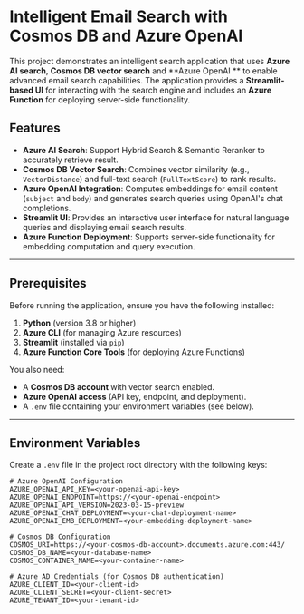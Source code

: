 # Intelligent Email Search with Cosmos DB and Azure OpenAI  
  
This project demonstrates an intelligent search application that uses **Azure AI search**,  **Cosmos DB vector search** and **Azure OpenAI ** to enable advanced email search capabilities. The application provides a **Streamlit-based UI** for interacting with the search engine and includes an **Azure Function** for deploying server-side functionality.  
  
## Features  
- **Azure AI  Search**: Support Hybrid Search & Semantic Reranker to accurately retrieve result.  
- **Cosmos DB Vector Search**: Combines vector similarity (e.g., `VectorDistance`) and full-text search (`FullTextScore`) to rank results.  
- **Azure OpenAI Integration**: Computes embeddings for email content (`subject` and `body`) and generates search queries using OpenAI's chat completions.  
- **Streamlit UI**: Provides an interactive user interface for natural language queries and displaying email search results.  
- **Azure Function Deployment**: Supports server-side functionality for embedding computation and query execution.  
  
---  
  
## Prerequisites  
  
Before running the application, ensure you have the following installed:  
  
1. **Python** (version 3.8 or higher)  
2. **Azure CLI** (for managing Azure resources)  
3. **Streamlit** (installed via `pip`)  
4. **Azure Function Core Tools** (for deploying Azure Functions)  
  
You also need:  
  
- A **Cosmos DB account** with vector search enabled.  
- **Azure OpenAI access** (API key, endpoint, and deployment).  
- A `.env` file containing your environment variables (see below).  
  
---  
  
## Environment Variables  
  
Create a `.env` file in the project root directory with the following keys:  
  
```dotenv  
# Azure OpenAI Configuration  
AZURE_OPENAI_API_KEY=<your-openai-api-key>  
AZURE_OPENAI_ENDPOINT=https://<your-openai-endpoint>  
AZURE_OPENAI_API_VERSION=2023-03-15-preview  
AZURE_OPENAI_CHAT_DEPLOYMENT=<your-chat-deployment-name>  
AZURE_OPENAI_EMB_DEPLOYMENT=<your-embedding-deployment-name>  
  
# Cosmos DB Configuration  
COSMOS_URI=https://<your-cosmos-db-account>.documents.azure.com:443/  
COSMOS_DB_NAME=<your-database-name>  
COSMOS_CONTAINER_NAME=<your-container-name>  
  
# Azure AD Credentials (for Cosmos DB authentication)  
AZURE_CLIENT_ID=<your-client-id>  
AZURE_CLIENT_SECRET=<your-client-secret>  
AZURE_TENANT_ID=<your-tenant-id>  